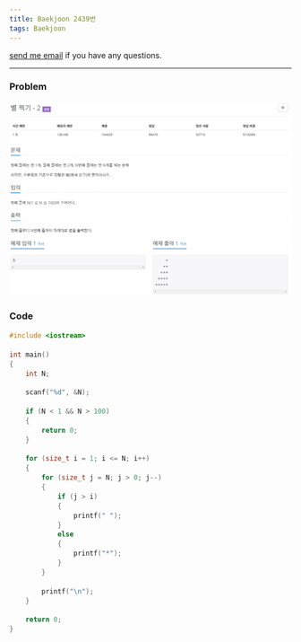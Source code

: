 ```yaml
---
title: Baekjoon 2439번
tags: Baekjoon
---
```


[send me email](mailto:jewel7492@gmail.com) if you have any questions.

<!--more-->

---
### Problem  
   
![그림1](/assets/Baekjoon/2439/1.PNG)  

### Code  
```cpp
#include <iostream>

int main()
{
    int N;

    scanf("%d", &N);

    if (N < 1 && N > 100)
    {
        return 0;
    }

    for (size_t i = 1; i <= N; i++)
    {
        for (size_t j = N; j > 0; j--)
        {
            if (j > i)
            {
                printf(" ");
            }
            else
            {
                printf("*");
            }
        }

        printf("\n");
    }

    return 0;
}
```